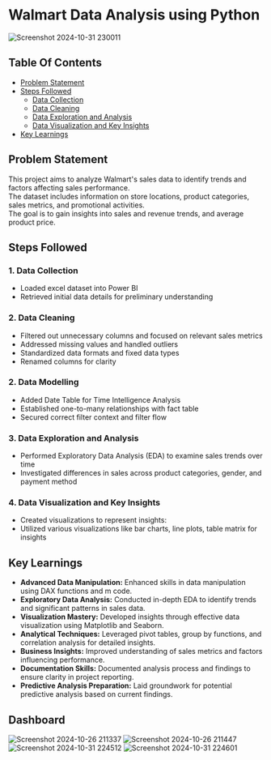 # Walmart Data Analysis using Python
![Screenshot 2024-10-31 230011](https://github.com/user-attachments/assets/5439a4b2-a869-4a3e-a288-4f8ec4f26190)

## Table Of Contents
- [Problem Statement](#problem-statement)
- [Steps Followed](#steps-followed)
  - [Data Collection](#1-data-collection)
  - [Data Cleaning](#2-data-cleaning)
  - [Data Exploration and Analysis](#3-data-exploration-and-analysis)
  - [Data Visualization and Key Insights](#4-data-visualization-and-key-insights)
- [Key Learnings](#key-learnings)

## Problem Statement
This project aims to analyze Walmart's sales data to identify trends and factors affecting sales performance.  
The dataset includes information on store locations, product categories, sales metrics, and promotional activities.  
The goal is to gain insights into sales and revenue trends, and average product price.

## Steps Followed
### 1. Data Collection
- Loaded excel dataset into Power BI 
- Retrieved initial data details for preliminary understanding

### 2. Data Cleaning
- Filtered out unnecessary columns and focused on relevant sales metrics
- Addressed missing values and handled outliers
- Standardized data formats and fixed data types
- Renamed columns for clarity

### 2. Data Modelling
- Added Date Table for Time Intelligence Analysis
- Established one-to-many relationships with fact table
- Secured correct filter context and filter flow

### 3. Data Exploration and Analysis
- Performed Exploratory Data Analysis (EDA) to examine sales trends over time
- Investigated differences in sales across product categories, gender, and payment method

### 4. Data Visualization and Key Insights
- Created visualizations to represent insights:
- Utilized various visualizations like bar charts, line plots, table matrix for insights

## Key Learnings
- **Advanced Data Manipulation:** Enhanced skills in data manipulation using DAX functions and m code.
- **Exploratory Data Analysis:** Conducted in-depth EDA to identify trends and significant patterns in sales data.
- **Visualization Mastery:** Developed insights through effective data visualization using Matplotlib and Seaborn.
- **Analytical Techniques:** Leveraged pivot tables, group by functions, and correlation analysis for detailed insights.
- **Business Insights:** Improved understanding of sales metrics and factors influencing performance.
- **Documentation Skills:** Documented analysis process and findings to ensure clarity in project reporting.
- **Predictive Analysis Preparation:** Laid groundwork for potential predictive analysis based on current findings.

## Dashboard
![Screenshot 2024-10-26 211337](https://github.com/user-attachments/assets/a35693c1-4eda-47e2-9508-870b5743cf5b)
![Screenshot 2024-10-26 211447](https://github.com/user-attachments/assets/a4de815b-e425-4dd7-b38c-613114d79c03)
![Screenshot 2024-10-31 224512](https://github.com/user-attachments/assets/eeebefda-04e5-4fdb-9151-9c3bb0c39494)
![Screenshot 2024-10-31 224601](https://github.com/user-attachments/assets/99a74d7a-1656-4ec9-ac9d-0dc8850684e4)
